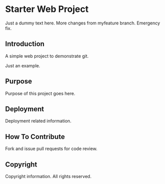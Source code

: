 # Starter Web Project

Just a dummy text here. More changes from myfeature branch.
Emergency fix.
## Introduction

A simple web project to demonstrate git.

Just an example.

## Purpose

Purpose of this project goes here.

## Deployment

Deployment related information.

## How To Contribute

Fork and issue pull requests for code review.

## Copyright

Copyright information. All rights reserved.